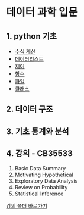 # 데이터 과학 입문

## 1. python 기초
- [수식 계산](notebooks/python/01_calculate.ipynb)
- [데이터리스트](notebooks/python/02_data_list.ipynb)
- [제어](notebooks/python/03_control.ipynb)
- [함수](notebooks/python/04_function.ipynb)
- [파일](notebooks/python/05_file.ipynb)
- [클래스](notebooks/python/06_class.ipynb)

## 2. 데이터 구조

## 3. 기초 통계와 분석

## 4. 강의 - CB35533

1. Basic Data Summary
2. Motivating Hypothetical
3. Exploratory Data Analysis
4. Review on Probability
5. Statistical Inference

[강의 폴더 바로가기](classroom)
